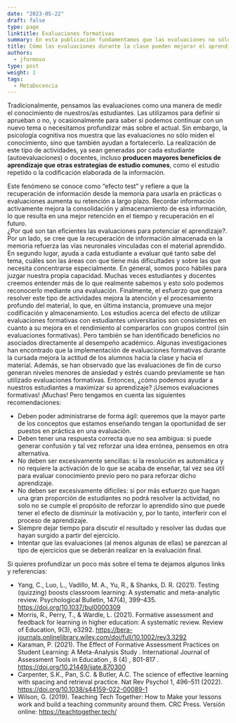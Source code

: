 ```yaml
---
date: "2023-05-22"
draft: false
type: page
linktitle: Evaluaciones formativas
summary: En esta publicación fundamentamos que las evaluaciones no sólo miden el conocimiento, sino que también ayudan a fortalecerlo.
title: Cómo las evaluaciones durante la clase pueden mejorar el aprendizaje
authors:
  - jformoso
type: post
weight: 1
tags: 
  - MetaDocencia 
---
```


Tradicionalmente, pensamos las evaluaciones como una manera de medir el conocimiento de nuestros/as estudiantes. Las utilizamos para definir si aprueban o no, y ocasionalmente para saber si podemos continuar con un nuevo tema o necesitamos profundizar más sobre el actual. 
Sin embargo, la psicología cognitiva nos muestra que las evaluaciones no sólo miden el conocimiento, sino que también ayudan a fortalecerlo. La realización de este tipo de actividades, ya sean generadas por cada estudiante (autoevaluaciones) o docentes, incluso **producen mayores beneficios de aprendizaje que otras estrategias de estudio comunes**, como el estudio repetido o la codificación elaborada de la información.

Este fenómeno se conoce como “efecto test” y refiere a que la recuperación de información desde la memoria para usarla en prácticas o evaluaciones aumenta su retención a largo plazo. Recordar información activamente mejora la consolidación y almacenamiento de esa información, lo que resulta en una mejor retención en el tiempo y recuperación en el futuro.  
¿Por qué son tan eficientes las evaluaciones para potenciar el aprendizaje?. Por un lado, se cree que la recuperación de información almacenada en la memoria refuerza las vías neuronales vinculadas con el material aprendido. En segundo lugar, ayuda a cada estudiante a evaluar qué tanto sabe del tema, cuáles son las áreas con que tiene más dificultades y sobre las que necesita concentrarse especialmente. En general, somos poco hábiles para juzgar nuestra propia capacidad. Muchas veces estudiantes y docentes creemos entender más de lo que realmente sabemos y esto solo podemos reconocerlo mediante una evaluación. Finalmente, el esfuerzo que genera resolver este tipo de actividades mejora la atención y el procesamiento profundo del material, lo que, en última instancia, promueve una mejor codificación y almacenamiento. 
Los estudios acerca del efecto de utilizar evaluaciones formativas con estudiantes universitarios son consistentes en cuanto a su mejora en el rendimiento al compararlos con grupos control (sin evaluaciones formativas). Pero también se han identificado beneficios no asociados directamente al desempeño académico. Algunas investigaciones han encontrado que la implementación de evaluaciones formativas durante la cursada mejora la actitud de los alumnos hacia la clase y hacia el material. Además, se han observado que las evaluaciones de fin de curso generan niveles menores de ansiedad y estrés cuando previamente se han utilizado evaluaciones formativas.
Entonces, ¿cómo podemos ayudar a nuestros estudiantes a maximizar su aprendizaje? ¡Usemos evaluaciones formativas! ¡Muchas! Pero tengamos en cuenta las siguientes recomendaciones:

- Deben poder administrarse de forma ágil: queremos que la mayor parte de los conceptos que estamos enseñando tengan la oportunidad de ser puestos en práctica en una evaluación. 
- Deben tener una respuesta correcta que no sea ambigua: si puede generar confusión y tal vez reforzar una idea errónea, pensemos en otra alternativa. 
- No deben ser excesivamente sencillas: si la resolución es automática y no requiere la activación de lo que se acaba de enseñar, tal vez sea útil para evaluar conocimiento previo pero no para reforzar dicho aprendizaje. 
- No deben ser excesivamente dificiles: si por más esfuerzo que hagan una gran proporción de estudiantes no podrá resolver la actividad, no solo no se cumple el propósito de reforzar lo aprendido sino que puede tener el efecto de disminuir la motivación y, por lo tanto, interferir con el proceso de aprendizaje.  
- Siempre dejar tiempo para discutir el resultado y resolver las dudas que hayan surgido a partir del ejercicio. 
- Intentar que las evaluaciones (al menos algunas de ellas) se parezcan al tipo de ejercicios que se deberán realizar en la evaluación final. 
 
Si quieres profundizar un poco más sobre el tema te dejamos algunos links y referencias:

- Yang, C., Luo, L., Vadillo, M. A., Yu, R., & Shanks, D. R. (2021). Testing (quizzing) boosts classroom learning: A systematic and meta-analytic review. Psychological Bulletin, 147(4), 399–435. https://doi.org/10.1037/bul0000309 
- Morris, R., Perry, T., & Wardle, L. (2021). Formative assessment and feedback for learning in higher education: A systematic review. Review of Education, 9(3), e3292. https://bera-journals.onlinelibrary.wiley.com/doi/full/10.1002/rev3.3292 
- Karaman, P. (2021). The Effect of Formative Assessment Practices on Student Learning: A Meta-Analysis Study . International Journal of Assessment Tools in Education , 8 (4) , 801-817 . https://doi.org/10.21449/ijate.870300
- Carpenter, S.K., Pan, S.C. & Butler, A.C. The science of effective learning with spacing and retrieval practice. Nat Rev Psychol 1, 496–511 (2022). https://doi.org/10.1038/s44159-022-00089-1
- Wilson, G. (2019). Teaching Tech Together: How to Make your lessons work and build a teaching community around them. CRC Press. Versión online: https://teachtogether.tech/ 
